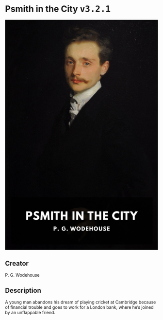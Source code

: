 
# Psmith in the City <kbd>v3.2.1</kbd>

<center>
  <img src="./cover-1024.jpg"/>
</center>

## Creator
P. G. Wodehouse

## Description
A young man abandons his dream of playing cricket at Cambridge because of financial trouble and goes to work for a London bank, where he’s joined by an unflappable friend.
